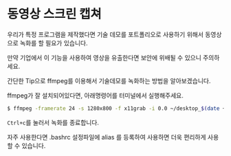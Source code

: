 # 동영상 스크린 캡쳐

우리가 특정 프로그램을 제작했다면 기술 데모를 포트폴리오로 사용하기 위해서 동영상으로 녹화를 할 필요가 있습니다.

만약 기업에서 이 기능을 사용하여 영상을 유출한다면 보안에 위배될 수 있으니 주의하세요.

간단한 Tip으로 ffmpeg를 이용해서 기술데모를 녹화하는 방법을 알아보겠습니다.

ffmpeg가 잘 설치되어있다면, 아래명령어를 터미널에서 실행해주세요.

```bash
$ ffmpeg -framerate 24 -s 1280x800 -f x11grab -i 0.0 ~/desktop_$(date +%Y%m%dT%H%M%S).mp4
```

`Ctrl+c`를 눌러서 녹화를 종료합니다.

자주 사용한다면 .bashrc 설정파일에 alias 를 등록하여 사용하면 더욱 편리하게 사용할 수 있습니다.